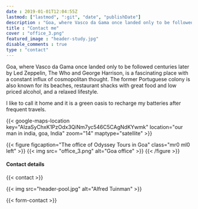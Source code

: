 ```yaml
---
date : 2019-01-01T12:04:55Z
lastmod: ["lastmod", ":git", "date", "publishDate"]
description : "Goa, where Vasco da Gama once landed only to be followed centuries later by Led Zeppelin, The Who and George Harrison, is a fascinating place with a constant influx of cosmopolitan thought. The former Portuguese colony is also known for its beaches, restaurant shacks with great food and low priced alcohol, and a relaxed lifestyle."
title : "Contact me"
cover : "office_3.png"
featured_image : "header-study.jpg"
disable_comments : true
type : "contact"
---
```


Goa, where Vasco da Gama once landed only to be followed centuries later by Led Zeppelin, The Who and George Harrison, is a fascinating place with a constant influx of cosmopolitan thought. The former Portuguese colony is also known for its beaches, restaurant shacks with great food and low priced alcohol, and a relaxed lifestyle.

I like to call it home and it is a green oasis to recharge my batteries after frequent travels.

{{< google-maps-location key="AIzaSyChxK1PzOdx3QiNm7yc546C5CAgNdKYwmk" location="our man in india, goa, India" zoom="14" maptype="satellite" >}}


{{< figure figcaption="The office of Odyssey Tours in Goa" class="mr0 ml0 left" >}}
	{{< img src= "office_3.png"  alt="Goa office" >}}
{{< /figure >}}


#### Contact details
{{< contact >}}

{{< img src="header-pool.jpg" alt="Alfred Tuinman" >}}

{{< form-contact >}}